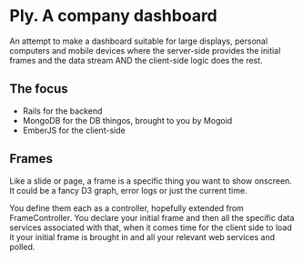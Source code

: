 # Ply. A company dashboard

An attempt to make a dashboard suitable for large displays, personal computers and mobile devices where the server-side provides the initial frames and the data stream AND the client-side logic does the rest.

## The focus

* Rails for the backend
* MongoDB for the DB thingos, brought to you by Mogoid
* EmberJS for the client-side

## Frames

Like a slide or page, a frame is a specific thing you want to show onscreen. It could be a fancy D3 graph, error logs or just the current time.

You define them each as a controller, hopefully extended from FrameController. You declare your initial frame and then all the specific data services associated with that, when it comes time for the client side to load it your initial frame is brought in and all your relevant web services and polled.